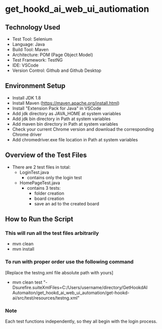 # get_hookd_ai_web_ui_autiomation

## Technology Used

* Test Tool: Selenium
* Language: Java
* Build Tool: Maven
* Architecture: POM (Page Object Model)
* Test Framework: TestNG
* IDE: VSCode
* Version Control: Github and Github Desktop


## Environment Setup

* Install JDK 1.8
* Install Maven (https://maven.apache.org/install.html)
* Install "Extension Pack for Java" in VSCode
* Add jdk directory as JAVA_HOME at system variables
* Add jdk bin directory in Path at system variables
* Add maven bin directory in Path at system variables
* Check your current Chrome version and download the corresponding Chrome driver
* Add chromedriver.exe file location in Path at system variables

## Overview of the Test Files

* There are 2 test files in total:
    * LoginTest.java 
        * contains only the login test
    * HomePageTest.java 
        * contains 3 tests:
            * folder creation
            * board creation
            * save an ad to the created board 



## How to Run the Script

### This will run all the test files arbitrarily

* mvn clean
* mvn install

### To run with proper order use the following command

[Replace the testng.xml file absolute path with yours]

* mvn clean test "-Dsurefire.suiteXmlFiles=C:/Users/username/directory/GetHookdAI Automaiton/get_hookd_ai_web_ui_automation/get-hookd-ai/src/test/resources/testng.xml"

### Note

Each test functions independently, so they all begin with the login process.
